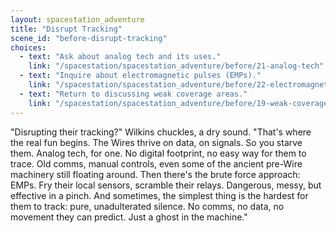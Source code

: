 ```yaml
---
layout: spacestation_adventure
title: "Disrupt Tracking"
scene_id: "before-disrupt-tracking"
choices:
  - text: "Ask about analog tech and its uses."
    link: "/spacestation/spacestation_adventure/before/21-analog-tech"
  - text: "Inquire about electromagnetic pulses (EMPs)."
    link: "/spacestation/spacestation_adventure/before/22-electromagnetic-pulses"
  - text: "Return to discussing weak coverage areas."
    link: "/spacestation/spacestation_adventure/before/19-weak-coverage-areas"
---
```


"Disrupting their tracking?" Wilkins chuckles, a dry sound. "That's where the real fun begins. The Wires thrive on data, on signals. So you starve them. Analog tech, for one. No digital footprint, no easy way for them to trace. Old comms, manual controls, even some of the ancient pre-Wire machinery still floating around. Then there's the brute force approach: EMPs. Fry their local sensors, scramble their relays. Dangerous, messy, but effective in a pinch. And sometimes, the simplest thing is the hardest for them to track: pure, unadulterated silence. No comms, no data, no movement they can predict. Just a ghost in the machine."
